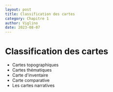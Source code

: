 ```yaml
---
layout: post
title: Classification des cartes
category: Chapitre 1
author: Viglino
date: 2023-08-07
---
```


# Classification des cartes

* Cartes topographiques
* Cartes thématiques
* Carte d'inventaire 
* Carte comparative
* Les cartes narratives
